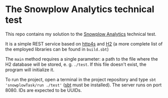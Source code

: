 # The Snowplow Analytics technical test

This repo contains my solution to the [Snowplow Analytics](https://gist.github.com/goodits/20818f6ded767bca465a7c674187223e) technical test.

It is a simple REST service based on [http4s](https://http4s.org/) and [H2](https://www.h2database.com/) (a more complete list of the employed libraries can be found in `build.sbt`)

The `main` method requires a single parameter: a path to the file where the H2 database will be stored, e. g. `./test`. If this file doesn't exist, the program will initialize it.

To run the project, open a terminal in the project repository and type `sbt 'snowplowTask/run ./test'` ([sbt](https://www.scala-sbt.org/) must be installed). The server runs on port 8080. IDs are expected to be UUIDs.
